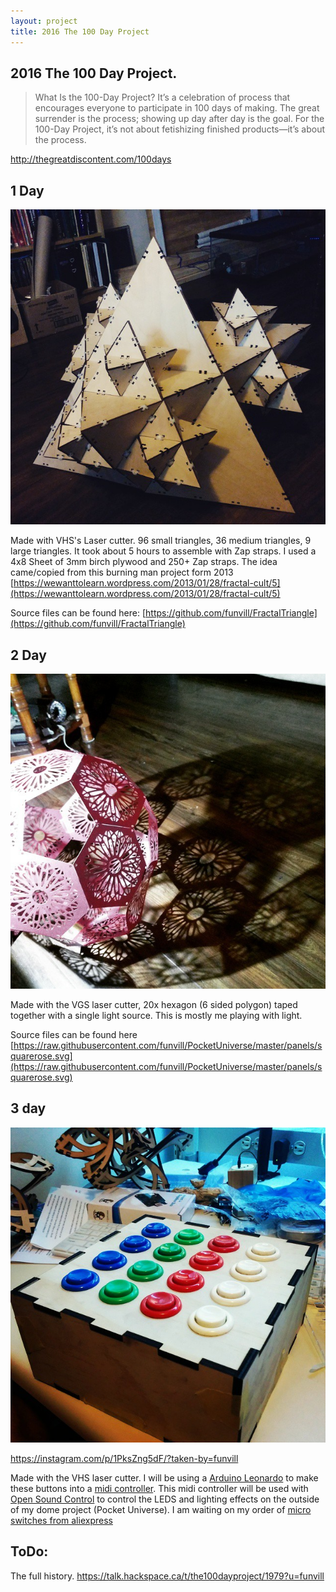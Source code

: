 ```yaml
---
layout: project
title: 2016 The 100 Day Project
---
```


## 2016 The 100 Day Project. 

> What Is the 100-Day Project? It’s a celebration of process that encourages everyone to participate in 100 days of making. The great surrender is the process; showing up day after day is the goal. For the 100-Day Project, it’s not about fetishizing finished products—it’s about the process.

http://thegreatdiscontent.com/100days

## 1 Day 

![](/public/uploads/2015/11123890_1440957399529991_594106365_n.jpg)

Made with VHS's Laser cutter. 96 small triangles, 36 medium triangles, 9 large triangles. It took about 5 hours to assemble with Zap straps. I used a 4x8 Sheet of 3mm birch plywood and 250+ Zap straps. The idea came/copied from this burning man project form 2013 [https://wewanttolearn.wordpress.com/2013/01/28/fractal-cult/5](https://wewanttolearn.wordpress.com/2013/01/28/fractal-cult/5)

Source files can be found here: 
[https://github.com/funvill/FractalTriangle](https://github.com/funvill/FractalTriangle)

## 2 Day 

![](/public/uploads/2015/1739784_1572362983040493_873263121_n.jpg)

Made with the VGS laser cutter, 20x hexagon (6 sided polygon) taped together with a single light source. This is mostly me playing with light.

Source files can be found here 
[https://raw.githubusercontent.com/funvill/PocketUniverse/master/panels/squarerose.svg](https://raw.githubusercontent.com/funvill/PocketUniverse/master/panels/squarerose.svg)

## 3 day 

![](/public/uploads/2015/10004109_624352320998246_1060490778_n.jpg)

https://instagram.com/p/1PksZng5dF/?taken-by=funvill

Made with the VHS laser cutter. I will be using a [Arduino Leonardo](http://arduino.cc/en/Main/arduinoBoardLeonardo) to make these buttons into a [midi controller](https://en.wikipedia.org/wiki/MIDI). This midi controller will be used with [Open Sound Control](https://en.wikipedia.org/wiki/Open_Sound_Control) to control the LEDS and lighting effects on the outside of my dome project (Pocket Universe). I am waiting on my order of [micro switches from aliexpress](https://talk.hackspace.ca/t/im-buying-microswitches-for-arcade-buttons-do-you-want-any/1799?u=funvill)



## ToDo: 

The full history. 
https://talk.hackspace.ca/t/the100dayproject/1979?u=funvill
